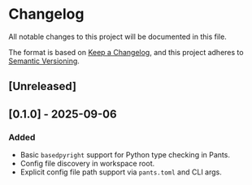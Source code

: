 # Changelog

All notable changes to this project will be documented in this file.

The format is based on [Keep a Changelog](https://keepachangelog.com/en/1.1.0/),
and this project adheres to [Semantic Versioning](https://semver.org/spec/v2.0.0.html).

## [Unreleased]

## [0.1.0] - 2025-09-06

### Added

- Basic `basedpyright` support for Python type checking in Pants.
- Config file discovery in workspace root.
- Explicit config file path support via `pants.toml` and CLI args.
